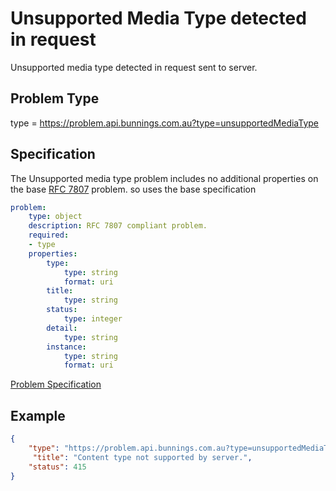 # Unsupported Media Type detected in request

Unsupported media type detected in request sent to server. 

## Problem Type

type = https://problem.api.bunnings.com.au?type=unsupportedMediaType

## Specification

The Unsupported media type problem includes no additional properties on the base [RFC 7807](https://tools.ietf.org/html/rfc7807) problem.
so uses the base specification

```yaml
problem:
    type: object
    description: RFC 7807 compliant problem.
    required:
    - type
    properties:
        type:
            type: string
            format: uri
        title:
            type: string
        status:
            type: integer
        detail:
            type: string
        instance:
            type: string
            format: uri
```
[Problem Specification](./problem.yaml)

## Example

```json
{
    "type": "https://problem.api.bunnings.com.au?type=unsupportedMediaType",
     "title": "Content type not supported by server.",
    "status": 415
}
```